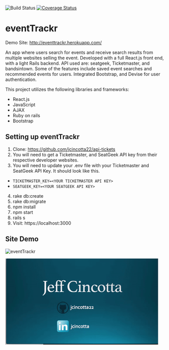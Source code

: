 
![Build Status](https://codeship.com/projects/17a76d30-7bc9-0134-0ef8-1a0a4897d69c/status?branch=master)
[![Coverage Status](https://coveralls.io/repos/github/jcincotta22/api-tickets/badge.svg?branch=master)](https://coveralls.io/github/jcincotta22/api-tickets?branch=master)

# eventTrackr

Demo Site: http://eventtrackr.herokuapp.com/

An app where users search for events and receive search results from multiple websites selling the event. Developed with a full React.js front end, with a light Rails backend. API used are: seatgeek, Ticketmaster, and bandsintown. Some of the features include saved event searches and recommended events for users. Integrated Bootstrap, and Devise for user authentication.

This project utilizes the following libraries and frameworks:
  * React.js
  * JavaScript
  * AJAX
  * Ruby on rails
  * Bootstrap

## Setting up eventTrackr

1. Clone: https://github.com/jcincotta22/api-tickets
2. You will need to get a Ticketmaster, and SeatGeek API key from their respective developer websites.
3. You will need to update your .env file with your Ticketmaster and SeatGeek API Key.  It should look like this.
  *  `TICKETMASTER_KEY=<YOUR TICKETMASTER API KEY>`
  *  `SEATGEEK_KEY=<YOUR SEATGEEK API KEY>`
4. rake db:create
5. rake db:migrate
6. npm install
7. npm start
8. rails s  
9. Visit: https://localhost:3000

## Site Demo
![eventTrackr](https://www.youtube.com/watch?v=gBvKlfafxEQ&feature=youtu.be.gif)

![Search For Event](/Search-Event.gif)
